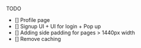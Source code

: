 TODO
- [] Profile page
- [] Signup UI + UI for login + Pop up
- [] Adding side padding for pages > 1440px width
- [] Remove caching
